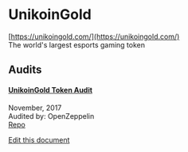 
# UnikoinGold
  
[https://unikoingold.com/](https://unikoingold.com/)<br>
The world's largest esports gaming token


## Audits



#### [UnikoinGold Token Audit](https://blog.openzeppelin.com/unikoingold-token-audit-aafb7de07f3/)

November, 2017<br>
Audited by: OpenZeppelin<br>
[Repo](https://github.com/unikoingold/UnikoinGold-UKG-Contract/tree/8b38f30039c2d13383c416fd6143f6bd0f091404/contracts)
      

  





[Edit this document](https://github.com/ConsenSys/blockchainSecurityDB/blob/master/projects/unikoingold.json)